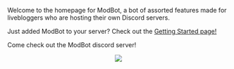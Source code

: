 ---
---


Welcome to the homepage for ModBot, a bot of assorted features made for livebloggers who are hosting their own Discord servers.

Just added ModBot to your server? Check out the [Getting Started page!](/gettingstarted)

Come check out the ModBot discord server!

<div style="text-align:center">
  <a href ="https://discord.gg/PMhCYjC"><img src ="https://discordapp.com/api/guilds/274962490633224193/embed.png" /></a>
</div>
